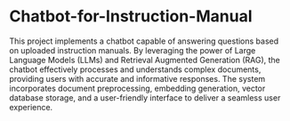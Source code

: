 # Chatbot-for-Instruction-Manual

This project implements a chatbot capable of answering questions based on uploaded instruction manuals. By leveraging the power of Large Language Models (LLMs) and Retrieval Augmented Generation (RAG), the chatbot effectively processes and understands complex documents, providing users with accurate and informative responses. The system incorporates document preprocessing, embedding generation, vector database storage, and a user-friendly interface to deliver a seamless user experience.
